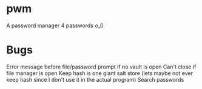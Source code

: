 # pwm
A password manager 4 passwords o_0

# Bugs
Error message before file/password prompt if no vault is open
Can't close if file manager is open
Keep hash is one giant salt store (lets maybe not ever keep hash since I don't use it in the actual program)
Search passwords